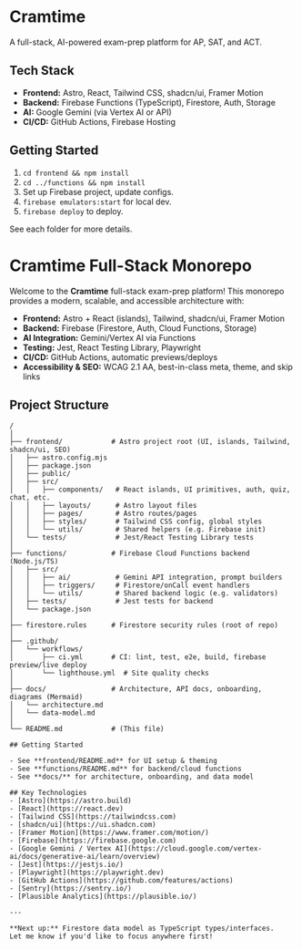# Cramtime

A full-stack, AI-powered exam-prep platform for AP, SAT, and ACT.

## Tech Stack

- **Frontend:** Astro, React, Tailwind CSS, shadcn/ui, Framer Motion
- **Backend:** Firebase Functions (TypeScript), Firestore, Auth, Storage
- **AI:** Google Gemini (via Vertex AI or API)
- **CI/CD:** GitHub Actions, Firebase Hosting

## Getting Started

1. `cd frontend && npm install`
2. `cd ../functions && npm install`
3. Set up Firebase project, update configs.
4. `firebase emulators:start` for local dev.
5. `firebase deploy` to deploy.

See each folder for more details.

# Cramtime Full-Stack Monorepo

Welcome to the **Cramtime** full-stack exam-prep platform! This monorepo provides a modern, scalable, and accessible architecture with:

- **Frontend:** Astro + React (islands), Tailwind, shadcn/ui, Framer Motion  
- **Backend:** Firebase (Firestore, Auth, Cloud Functions, Storage)  
- **AI Integration:** Gemini/Vertex AI via Functions  
- **Testing:** Jest, React Testing Library, Playwright  
- **CI/CD:** GitHub Actions, automatic previews/deploys  
- **Accessibility & SEO:** WCAG 2.1 AA, best-in-class meta, theme, and skip links

## Project Structure

```
/
│
├── frontend/            # Astro project root (UI, islands, Tailwind, shadcn/ui, SEO)
│   ├── astro.config.mjs
│   ├── package.json
│   ├── public/
│   ├── src/
│   │   ├── components/   # React islands, UI primitives, auth, quiz, chat, etc.
│   │   ├── layouts/      # Astro layout files
│   │   ├── pages/        # Astro routes/pages
│   │   ├── styles/       # Tailwind CSS config, global styles
│   │   └── utils/        # Shared helpers (e.g. Firebase init)
│   └── tests/            # Jest/React Testing Library tests
│
├── functions/           # Firebase Cloud Functions backend (Node.js/TS)
│   ├── src/
│   │   ├── ai/           # Gemini API integration, prompt builders
│   │   ├── triggers/     # Firestore/onCall event handlers
│   │   └── utils/        # Shared backend logic (e.g. validators)
│   ├── tests/            # Jest tests for backend
│   └── package.json
│
├── firestore.rules      # Firestore security rules (root of repo)
│
├── .github/
│   └── workflows/
│       ├── ci.yml       # CI: lint, test, e2e, build, firebase preview/live deploy
│       └── lighthouse.yml  # Site quality checks
│
├── docs/                # Architecture, API docs, onboarding, diagrams (Mermaid)
│   └── architecture.md
│   └── data-model.md
│
└── README.md            # (This file)

## Getting Started

- See **frontend/README.md** for UI setup & theming
- See **functions/README.md** for backend/cloud functions
- See **docs/** for architecture, onboarding, and data model

## Key Technologies  
- [Astro](https://astro.build)
- [React](https://react.dev)
- [Tailwind CSS](https://tailwindcss.com)
- [shadcn/ui](https://ui.shadcn.com)
- [Framer Motion](https://www.framer.com/motion/)
- [Firebase](https://firebase.google.com)
- [Google Gemini / Vertex AI](https://cloud.google.com/vertex-ai/docs/generative-ai/learn/overview)
- [Jest](https://jestjs.io/)
- [Playwright](https://playwright.dev)
- [GitHub Actions](https://github.com/features/actions)
- [Sentry](https://sentry.io/)
- [Plausible Analytics](https://plausible.io/)

---

**Next up:** Firestore data model as TypeScript types/interfaces.  
Let me know if you'd like to focus anywhere first!